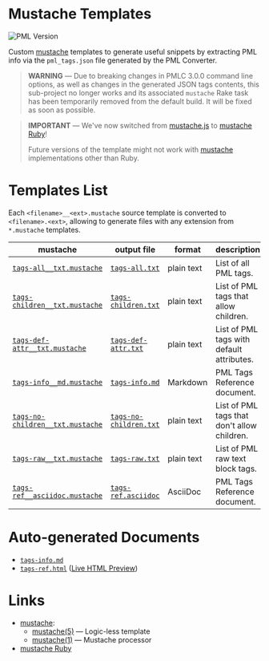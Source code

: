 # Mustache Templates

![PML Version][PML badge]

Custom [mustache] templates to generate useful snippets by extracting PML info via the `pml_tags.json` file generated by the PML Converter.

> **WARNING** — Due to breaking changes in PMLC 3.0.0 command line options, as well as changes in the generated JSON tags contents, this sub-project no longer works and its associated `mustache` Rake task has been temporarily removed from the default build.
> It will be fixed as soon as possible.

<!-- separator -->

> **IMPORTANT** — We've now switched from [mustache.js] to [mustache Ruby]!
>
> Future versions of the template might not work with [mustache] implementations other than Ruby.


# Templates List

Each `<filename>__<ext>.mustache` source template is converted to `<filename>.<ext>`, allowing to generate files with any extension from `*.mustache` templates.

|                     mustache                    |              output file              |   format   |                 description                 |
|-------------------------------------------------|---------------------------------------|------------|---------------------------------------------|
| [`tags-all__txt.mustache`][t-all.m]             | [`tags-all.txt`][t-all.t]             | plain text | List of all PML tags.                       |
| [`tags-children__txt.mustache`][t-child.m]      | [`tags-children.txt`][t-child.t]      | plain text | List of PML tags that allow children.       |
| [`tags-def-attr__txt.mustache`][t-defattr.m]    | [`tags-def-attr.txt`][t-defattr.t]    | plain text | List of PML tags with default attributes.   |
| [`tags-info__md.mustache`][t-info.m]            | [`tags-info.md`][t-info.t]            | Markdown   | PML Tags Reference document.                |
| [`tags-no-children__txt.mustache`][t-nochild.m] | [`tags-no-children.txt`][t-nochild.t] | plain text | List of PML tags that don't allow children. |
| [`tags-raw__txt.mustache`][t-raw.m]             | [`tags-raw.txt`][t-raw.t]             | plain text | List of PML raw text block tags.            |
| [`tags-ref__asciidoc.mustache`][t-ref.m]        | [`tags-ref.asciidoc`][t-ref.t]        | AsciiDoc   | PML Tags Reference document.                |


# Auto-generated Documents

- [`tags-info.md`][t-info.t]
- [`tags-ref.html`][t-ref.html] ([Live HTML Preview][t-ref.live])


# Links

- [mustache]:
    + [mustache(5)] — Logic-less template
    + [mustache(1)] — Mustache processor
- [mustache Ruby]

<!-----------------------------------------------------------------------------
                               REFERENCE LINKS
------------------------------------------------------------------------------>

[mustache]: https://mustache.github.io "Mustache website"
[mustache(5)]: https://mustache.github.io/mustache.5.html "mustache(5) Logic-less template"
[mustache(1)]: https://mustache.github.io/mustache.1.html "mustache(1) Mustache processor"

[mustache.js]: https://www.npmjs.com/package/mustache "Visit mustache.js page at NPM"
[mustache Ruby]: https://github.com/mustache/mustache "Visit mustache Ruby gem repository"

<!-- project files -->

[t-all.m]: ./tags-all__txt.mustache "View mustache template"
[t-all.t]: ./tags-all.txt "View generated plaintext file"

[t-child.m]: ./tags-children__txt.mustache "View mustache template"
[t-child.t]: ./tags-children.txt "View generated plaintext file"

[t-defattr.m]: ./tags-def-attr__txt.mustache "View mustache template"
[t-defattr.t]: ./tags-def-attr.txt "View generated plaintext file"

[t-info.m]: ./tags-info__md.mustache "View mustache template"
[t-info.t]: ./tags-info.md "View generated Markdown document"

[t-ref.m]: ./tags-ref__asciidoc.mustache "View mustache template"
[t-ref.t]: ./tags-ref.asciidoc "View generated AsciiDoc document"
[t-ref.html]: ./tags-ref.html "View generated HTML document (local link)"
[t-ref.live]: https://htmlpreview.github.io/?https://github.com/tajmone/pml-playground/blob/master/mustache/tags-ref.html "Live HTML Preview"

[t-nochild.m]: ./tags-no-children__txt.mustache "View mustache template"
[t-nochild.t]: ./tags-no-children.txt "View generated plaintext file"

[t-raw.m]: ./tags-raw__txt.mustache "View mustache template"
[t-raw.t]: ./tags-raw.txt "View generated plaintext file"


<!-- badges -->

[PML badge]: https://img.shields.io/badge/PML-2.3.0-yellow "Supported PML version"

<!-- EOF -->
